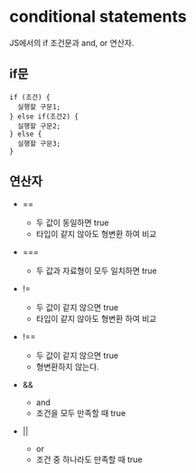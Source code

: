 # conditional statements
JS에서의 if 조건문과 and, or 연산자.

## if문
```
if (조건) {
  실행할 구문1;
} else if(조건2) {
  실행할 구문2;
} else {
  실행할 구문3;
}
```

## 연산자
* == 
  - 두 값이 동일하면 true
  - 타입이 같지 않아도 형변환 하여 비교

* === 
  - 두 값과 자료형이 모두 일치하면 true

* !=
  - 두 값이 같지 않으면 true
  - 타입이 같지 않아도 형변환 하여 비교

* !==
  - 두 값이 같지 않으면 true
  - 형변환하지 않는다.

* && 
  - and
  - 조건을 모두 만족할 때 true

* || 
  - or
  - 조건 중 하나라도 만족할 때 true
